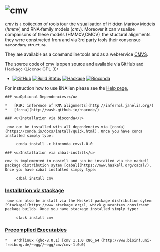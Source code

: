 ![cmv](http://www.bioinf.uni-freiburg.de/~egg/cmvlogo.png "cmv") 
=========
*cmv* is a collection of tools four the visualisation of Hidden Markov Models (*hmmv*) and RNA-family models (*cmv*).
Moreover it can visualise comparisons of these models (HMMCV,CMCV), the stuctural alignments they were constructed from and via 3rd party tools their consensus secondary structure.

They are available as a commandline tools and as a webservice [CMVS](http://www.bioinf.uni-freiburg.de/~egg/cmvs).

The source code of cmv is open source and available via GitHub and Hackage (License GPL-3):

*   [![GitHub](https://img.shields.io/github/tag/eggzilla/CMV.svg)](https://github.com/eggzilla/CMV) [![Build Status](https://travis-ci.org/eggzilla/CMV.svg?branch=master)](https://travis-ci.org/eggzilla/CMV) [![Hackage](https://img.shields.io/hackage/v/RNAlien.svg)](https://hackage.haskell.org/package/RNAlien) [![Bioconda](https://anaconda.org/bioconda/rnalien/badges/version.svg)](https://anaconda.org/bioconda/rnalien)

For instruction how to use RNAlien please see the [Help page.](192.52.2.124/cmvs/help)

    ### <u>Optional Dependencies:</u>

    *   [R2R: inference of RNA alignments](http://infernal.janelia.org/)
    *   [forna](http://wash.github.io/rnacode/)
    
    ### <u>Installation via bioconda</u>

     cmv can be installed with all dependencies via [conda](https://conda.io/docs/install/quick.html). Once you have conda installed simply type:

         conda install -c bioconda cmv=1.0.0 

    ### <u>Installation via cabal-install</u>

    cmv is implemented in Haskell and can be installed via the Haskell package distribution sytem [cabal](https://www.haskell.org/cabal/). Once you have cabal installed simply type:

         cabal install cmv

   ### <u>Installation via stackage</u>

     cmv can also be install via the Haskell package distribution sytem [Stackage](https://www.stackage.org/), which guarantees consistent package builds. Once you have stackage installed simply type:

         stack install cmv


   ### <u>Precompiled Executables</u>

    *   Archlinux (ghc-8.0.1) [cmv 1.1.0 x86_64](http://www.bioinf.uni-freiburg.de/~egg//~egg/cmv/cmv-1.0.0)
